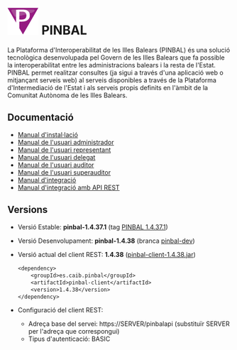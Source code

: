# ![Logo](https://github.com/GovernIB/pinbal/raw/master/assets/pinbal_logo.png) PINBAL
La Plataforma d'Interoperabilitat de les Illes Balears (PINBAL) és una solució tecnològica desenvolupada pel Govern de les Illes Balears que fa possible la interoperabilitat entre les administracions balears i la resta de l'Estat. PINBAL permet realitzar consultes (ja sigui a través d'una aplicació web o mitjançant serveis web) al serveis disponibles a través de la Plataforma d'Intermediació de l'Estat i als serveis propis definits en l'àmbit de la Comunitat Autònoma de les Illes Balears.
## <a name="docs"></a> Documentació
* [Manual d'instal·lació](https://github.com/GovernIB/pinbal/raw/pinbal-1.4/doc/pdf/00_pinbal_instalar.pdf)
* [Manual de l'usuari administrador](https://github.com/GovernIB/pinbal/raw/pinbal-1.4/doc/pdf/01_pinbal_usuari_admin.pdf)
* [Manual de l'usuari representant](https://github.com/GovernIB/pinbal/raw/pinbal-1.4/doc/pdf/02_pinbal_usuari_representant.pdf)
* [Manual de l'usuari delegat](https://github.com/GovernIB/pinbal/raw/pinbal-1.4/doc/pdf/03_pinbal_usuari_delegat.pdf)
* [Manual de l'usuari auditor](https://github.com/GovernIB/pinbal/raw/pinbal-1.4/doc/pdf/04_pinbal_usuari_auditor.pdf)
* [Manual de l'usuari superauditor](https://github.com/GovernIB/pinbal/raw/pinbal-1.4/doc/pdf/05_pinbal_usuari_superauditor.pdf)
* [Manual d'integració](https://github.com/GovernIB/pinbal/raw/pinbal-1.4/doc/pdf/10_pinbal_integracio.pdf)
* [Manual d'integració amb API REST](https://github.com/GovernIB/pinbal/raw/pinbal-1.4/doc/pdf/11_pinbal_integracio_rest.pdf)
## <a name="versions"></a> Versions
- <a name="v_estable"></a> Versió Estable: __pinbal-1.4.37.1__ (tag [PINBAL 1.4.37.1](https://github.com/GovernIB/pinbal/releases/tag/v1.4.37.1))
- <a name="b_activa"></a> Versió Desenvolupament: __pinbal-1.4.38__ (branca [pinbal-dev](https://github.com/GovernIB/pinbal/tree/pinbal-dev))  
 
- Versió actual del client REST: __1.4.38__ ([pinbal-client-1.4.38.jar](https://github.com/GovernIB/maven/raw/gh-pages/maven/es/caib/pinbal/pinbal-client/1.4.38/pinbal-client-1.4.38.jar))  
    ```
    <dependency>  
        <groupId>es.caib.pinbal</groupId>  
        <artifactId>pinbal-client</artifactId>  
        <version>1.4.38</version>  
    </dependency>
    ```
- Configuració del client REST:
  - Adreça base del servei: https://SERVER/pinbalapi (substituïr SERVER per l'adreça que correspongui)
  - Tipus d'autenticació: BASIC

